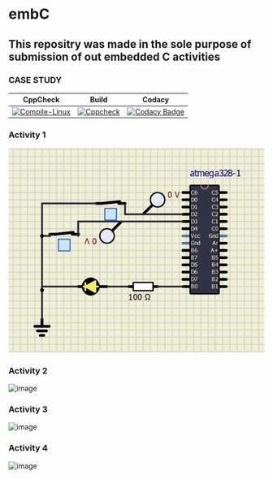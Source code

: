 # embC 

## This repositry was made in the sole purpose of submission of out embedded C activities

### CASE STUDY

|CppCheck                   |      Build                |     Codacy     |                                       
|--------                   |-------------------------- |-------         |
|[![Compile-Linux](https://github.com/pavanyadav007/Emd_C/actions/workflows/Compile.yml/badge.svg)](https://github.com/pavanyadav007/Emd_C/actions/workflows/Compile.yml)|[![Cppcheck](https://github.com/pavanyadav007/Emd_C/actions/workflows/CodeQulaity.yml/badge.svg)](https://github.com/pavanyadav007/Emd_C/actions/workflows/CodeQulaity.yml)|[![Codacy Badge](https://app.codacy.com/project/badge/Grade/a3ce929d5764402c9845291b0b054f25)](https://www.codacy.com/gh/pavanyadav007/Emd_C/dashboard?utm_source=github.com&amp;utm_medium=referral&amp;utm_content=pavanyadav007/Emd_C&amp;utm_campaign=Badge_Grade)|


### Activity 1
![image](https://github.com/pavanyadav007/Emd_C/blob/main/simulation/Activity_1.png)

### Activity 2

![image](https://user-images.githubusercontent.com/80807460/116389202-52768280-a83a-11eb-8df2-4ed6c3341ac6.png)

### Activity 3

![image](https://user-images.githubusercontent.com/80807460/116397080-c36e6800-a843-11eb-9dfd-859f93b1dd28.png)

### Activity 4
![image](https://user-images.githubusercontent.com/80807460/116504318-a1bdc100-a8d5-11eb-9878-0553ea923c6a.png)
